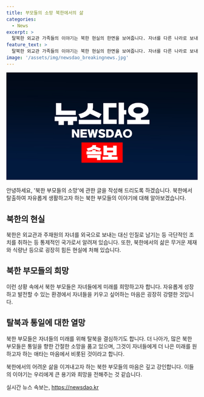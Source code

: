 ```yaml
---
title: 부모들의 소망 북한에서의 삶
categories:
  - News
excerpt: >
  탈북한 외교관 가족들의 이야기는 북한 현실의 한면을 보여줍니다. 자녀를 다른 나라로 보내고 통일을 바라는 부모들의 소망, 탈북 시도와 국내 단속의 심화 등 현실적 고뇌가 담겨 있습니다. 김정은 정권 아래에서의 북한 현실을 적나라하게 보여주는 보고서입니다.
feature_text: >
  탈북한 외교관 가족들의 이야기는 북한 현실의 한면을 보여줍니다. 자녀를 다른 나라로 보내고 통일을 바라는 부모들의 소망, 탈북 시도와 국내 단속의 심화 등 현실적 고뇌가 담겨 있습니다. 김정은 정권 아래에서의 북한 현실을 적나라하게 보여주는 보고서입니다.
image: '/assets/img/newsdao_breakingnews.jpg'
---
```


<p><img src="/assets/img/newsdao_breakingnews.jpg" alt="flaretime 속보" /></p>

<p>안녕하세요, '북한 부모들의 소망'에 관한 글을 작성해 드리도록 하겠습니다. 북한에서 탈출하여 자유롭게 생활하고자 하는 북한 부모들의 이야기에 대해 알아보겠습니다. </p>

<h2 data-ke-size="size26">북한의 현실</h2>

<p>북한은 외교관과 주재원의 자녀를 외국으로 보내는 대신 인질로 남기는 등 극단적인 조치를 취하는 등 통제적인 국가로서 알려져 있습니다. 또한, 북한에서의 삶은 무거운 제재와 식량난 등으로 굉장히 힘든 현실에 처해 있습니다.</p>

<h2 data-ke-size="size26">북한 부모들의 희망</h2>

<p>이런 상황 속에서 북한 부모들은 자녀들에게 미래를 희망하고자 합니다. 자유롭게 성장하고 발전할 수 있는 환경에서 자녀들을 키우고 싶어하는 마음은 굉장히 강렬한 것입니다. </p>

<h2 data-ke-size="size26">탈북과 통일에 대한 열망</h2>

<p>북한 부모들은 자녀들의 미래를 위해 탈북을 결심하기도 합니다. 더 나아가, 많은 북한 부모들은 통일을 향한 간절한 소망을 품고 있으며, 그것이 자녀들에게 더 나은 미래를 원하고자 하는 애타는 마음에서 비롯된 것이라고 합니다.</p>

<p>북한에서의 어려운 삶을 이겨내고자 하는 북한 부모들의 마음은 깊고 강인합니다. 이들의 이야기는 우리에게 큰 용기와 희망을 전해주는 것 같습니다.</p>
실시간 뉴스 속보는, <a href="https://newsdao.kr" rel="dofollow">https://newsdao.kr</a>


